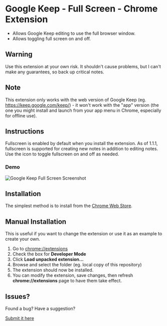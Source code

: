 # Google Keep - Full Screen - Chrome Extension
 - Allows Google Keep editing to use the full browser window.
 - Allows toggling full screen on and off.

## Warning
Use this extension at your own risk. It shouldn't cause problems, but I can't make any guarantees, so back up critical notes.

## Note
This extension only works with the web version of Google Keep (eg. https://keep.google.com/keep/) - it won't work with the "app" version (the one you might install and launch from your app menu in Chrome, especially for offline use).

## Instructions
Fullscreen is enabled by default when you install the extension.  As of 1.1.1, fullscreen is
supported for creating new notes in addition to editing notes.  Use the icon to toggle fullscreen on and off as needed.

### Demo
![Google Keep Full Screen Screenshot](https://raw.githubusercontent.com/chrisputnam9/chrome-google-keep-full-screen/master/images/demo_1.1.1.gif)

## Installation
The simplest method is to install from the [Chrome Web Store](https://chrome.google.com/webstore/detail/kcfmkpjpemonceecfpgamaahlkfpjhdk).

## Manual Installation
This is useful if you want to change the extension or use it as an example to create your own.

 1. Go to [chrome://extensions](chrome://extensions)
 2. Check the box for **Developer Mode**
 3. Click **Load unpacked extension...**
 4. Browse and select the folder (eg. local copy of this repository)
 5. The extension should now be installed.
 6. You can modify the extension, save changes, then refresh **chrome://extensions** page to have
    them take effect.

## Issues?
Found a bug? Have a suggestion?

[Submit it here](https://github.com/chrisputnam9/chrome-google-keep-full-screen/issues)
